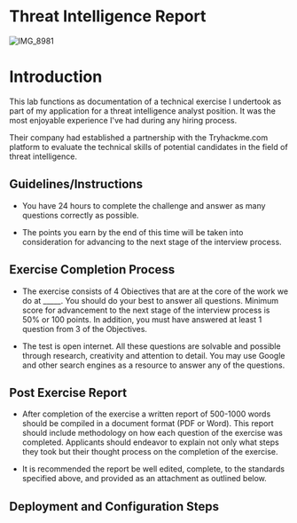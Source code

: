 # Threat Intelligence Report


![IMG_8981](https://github.com/InfoSecDion/Threat-Intel/assets/105241007/320f3dc0-2118-4044-a757-4bb412072883)

<h1>Introduction</h1>
This lab functions as documentation of a technical exercise I undertook as part of my application for a threat intelligence analyst position. It was the most enjoyable experience I've had during any hiring process.

Their company had established a partnership with the Tryhackme.com platform to evaluate the technical skills of potential candidates in the field of threat intelligence.<br />

<h2>Guidelines/Instructions </h2>

- You have 24 hours to complete the challenge and answer as many questions correctly as possible.

- The points you earn by the end of this time will be taken into consideration for advancing to the next stage of the interview process.

<h2>Exercise Completion Process </h2>

- The exercise consists of 4 Obiectives that are at the core of the work we do at _____. You should do your best to answer all questions. Minimum score for advancement to the next stage of the interview process is 50% or 100 points. In addition, you must have answered at least 1 question from 3 of the Objectives.

- The test is open internet. All these questions are solvable and possible through research, creativity and attention to detail. You may use Google and other search engines as a resource to answer any of the questions.

<h2>Post Exercise Report</h2>

- After completion of the exercise a written report of 500-1000 words should be compiled in a document format
(PDF or Word). This report should include methodology on how each question of the exercise was completed.
Applicants should endeavor to explain not only what steps they took but their thought process on the completion of the exercise.

- It is recommended the report be well edited, complete, to the standards specified above, and provided as an attachment as outlined below.

<h2>Deployment and Configuration Steps</h2>
